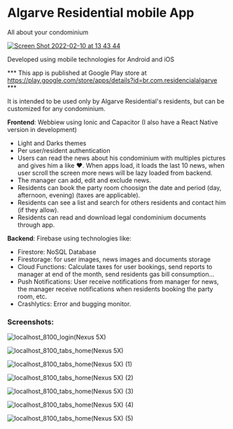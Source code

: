 # Algarve Residential mobile App
All about your condominium

[![Screen Shot 2022-02-10 at 13 43 44](https://user-images.githubusercontent.com/992049/153454832-3cd39190-1f02-449a-92da-b2ac7a940d0a.png)](https://www.youtube.com/watch?v=3LwJyKJN6_Q "Click to watch the app demonstration on Youtube")

Developed using mobile technologies for Android and iOS

*** This app is published at Google Play store at https://play.google.com/store/apps/details?id=br.com.residencialalgarve ***

It is intended to be used only by Algarve Residential's residents, but can be customized for any condominium.

**Frontend**: Webbiew using Ionic and Capacitor (I also have a React Native version in development)
 - Light and Darks themes
 - Per user/resident authentication
 - Users can read the news about his condominium with multiples pictures and gives him a like ❤️. When apps load, it loads the last 10 news, when user scroll the screen more news will be lazy loaded from backend. 
 - The manager can add, edit and exclude news.
 - Residents can book the party room choosign the date and period (day, afternoon, evening) (taxes are applicable).
 - Residents can see a list and search for others residents and contact him (if they allow).
 - Residents can read and download legal condominium documents through app.

**Backend**: Firebase  using technologies like:
 - Firestore: NoSQL Database
 - Firestorage: for user images, news images and documents storage
 - Cloud Functions: Calculate taxes for user bookings, send reports to manager at end of the month, send residents gas bill consumption...
 - Push Notifications: User receive notifications from manager for news, the manager receive notifications when residents booking the party room, etc.
 - Crashlytics: Error and bugging monitor.
 
### Screenshots:

![localhost_8100_login(Nexus 5X)](https://user-images.githubusercontent.com/992049/153454234-689a738f-4517-4b45-adb4-546019708128.png)

![localhost_8100_tabs_home(Nexus 5X)](https://user-images.githubusercontent.com/992049/153454060-1f8ad2d5-5482-4a64-a9fa-918c7870b8ee.png)

![localhost_8100_tabs_home(Nexus 5X) (1)](https://user-images.githubusercontent.com/992049/153454010-2151a4c1-2ae2-48ea-b6df-64b890a1b699.png)

![localhost_8100_tabs_home(Nexus 5X) (2)](https://user-images.githubusercontent.com/992049/153454076-7631d2f8-db48-49a7-9159-35a93cf21ab2.png)

![localhost_8100_tabs_home(Nexus 5X) (3)](https://user-images.githubusercontent.com/992049/153454074-78cb3246-4850-440c-89c9-ef913e34efe3.png)

![localhost_8100_tabs_home(Nexus 5X) (4)](https://user-images.githubusercontent.com/992049/153454073-7f183a61-2783-4d5e-9f83-31c6bef72a11.png)

![localhost_8100_tabs_home(Nexus 5X) (5)](https://user-images.githubusercontent.com/992049/153454069-53add432-e68c-4498-b846-d6d6955cc983.png)




